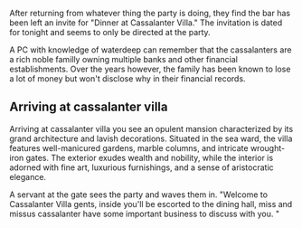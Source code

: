 After returning from whatever thing the party is doing, they find the bar has been left an invite for "Dinner at Cassalanter Villa." The invitation is dated for tonight and seems to only be directed at the party.

A PC with knowledge of waterdeep can remember that the cassalanters are a rich noble familly owning multiple banks and other financial establishments. Over the years however, the family has been known to lose a lot of money but won't disclose why in their financial records. 

## Arriving at cassalanter villa
Arriving at cassalanter villa you see an opulent mansion characterized by its grand architecture and lavish decorations. Situated in the sea ward, the villa features well-manicured gardens, marble columns, and intricate wrought-iron gates. The exterior exudes wealth and nobility, while the interior is adorned with fine art, luxurious furnishings, and a sense of aristocratic elegance.

A servant at the gate sees the party and waves them in.
"Welcome to Cassalanter Villa gents, inside you'll be escorted to the dining hall, miss and missus cassalanter have some important business to discuss with you. "